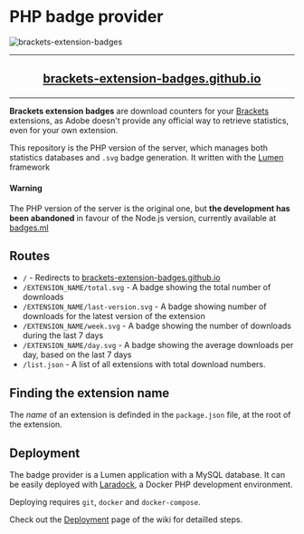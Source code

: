 # PHP badge provider

![brackets-extension-badges](https://cloud.githubusercontent.com/assets/17952318/24578041/b908d05e-16d8-11e7-9152-47b66656ee0e.gif)

---

## [<p align="center">brackets-extension-badges.github.io</p>](https://brackets-extension-badges.github.io)

---

**Brackets extension badges** are download counters for your [Brackets](https://github.com/adobe/brackets) extensions, as Adobe doesn't provide any official way to retrieve statistics, even for your own extension.

This repository is the PHP version of the server, which manages both statistics databases and `.svg` badge generation.
It written with the [Lumen](https://github.com/laravel/lumen-framework) framework

#### Warning
The PHP version of the server is the original one, but **the development has been abandoned** in favour of the Node.js version, currently available at [badges.ml](https://badges.ml/list.json)

## Routes

- `/` - Redirects to [brackets-extension-badges.github.io](https://brackets-extension-badges.github.io)
- `/EXTENSION_NAME/total.svg` - A badge showing the total number of downloads
- `/EXTENSION_NAME/last-version.svg` - A badge showing number of downloads for the latest version of the extension
- `/EXTENSION_NAME/week.svg` - A badge showing the number of downloads during the last 7 days
- `/EXTENSION_NAME/day.svg` - A badge showing the average downloads per day, based on the last 7 days
- `/list.json` - A list of all extensions with total download numbers.

## Finding the extension name

The *name* of an extension is definded in the `package.json` file, at the root of the extension.

## Deployment

The badge provider is a Lumen application with a MySQL database. It can be easily deployed with [Laradock](https://github.com/laradock/laradock), a Docker PHP development environment.

Deploying requires `git`, `docker` and `docker-compose`.

Check out the [Deployment](https://github.com/brackets-extension-badges/badge-provider-php/wiki/Deployment) page of the wiki for detailled steps.
